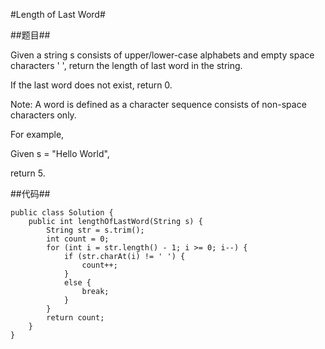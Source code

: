 #Length of Last Word#

##题目##

Given a string s consists of upper/lower-case alphabets and empty space characters ' ', return the length of last word in the string.

If the last word does not exist, return 0.

Note: A word is defined as a character sequence consists of non-space characters only.

For example, 

Given s = "Hello World",

return 5.


##代码##

	public class Solution {
	    public int lengthOfLastWord(String s) {
	        String str = s.trim();
	        int count = 0;
	        for (int i = str.length() - 1; i >= 0; i--) {
	            if (str.charAt(i) != ' ') {
	                count++;
	            }
	            else {
	                break;
	            }
	        }
	        return count;
	    }
	}
